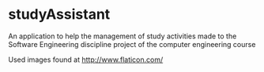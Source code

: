 # studyAssistant
An application to help the management of study activities made to the Software Engineering discipline project of the computer engineering course

Used images found at http://www.flaticon.com/
